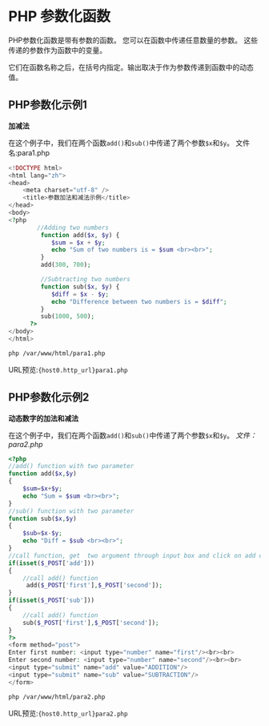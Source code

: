 # PHP 参数化函数

PHP参数化函数是带有参数的函数。 您可以在函数中传递任意数量的参数。 这些传递的参数作为函数中的变量。

它们在函数名称之后，在括号内指定。输出取决于作为参数传递到函数中的动态值。

## PHP参数化示例1

**加减法**

在这个例子中，我们在两个函数`add()`和`sub()`中传递了两个参数`$x`和`$y`。
文件名:para1.php

```php
<!DOCTYPE html>
<html lang="zh">
<head>
    <meta charset="utf-8" />
    <title>参数加法和减法示例</title>  
</head>  
<body>  
<?php  
        //Adding two numbers  
         function add($x, $y) {  
            $sum = $x + $y;  
            echo "Sum of two numbers is = $sum <br><br>";  
         }   
         add(300, 700);  

         //Subtracting two numbers  
         function sub($x, $y) {  
            $diff = $x - $y;  
            echo "Difference between two numbers is = $diff";  
         }   
         sub(1000, 500);  
      ?>  
</body>  
</html>
```

```bash
php /var/www/html/para1.php
```

URL预览:`{host0.http_url}para1.php`

## PHP参数化示例2

**动态数字的加法和减法**

在这个例子中，我们在两个函数`add()`和`sub()`中传递了两个参数`$x`和`$y`。
*文件：para2.php*

```php
<?php  
//add() function with two parameter  
function add($x,$y)    
{  
    $sum=$x+$y;  
    echo "Sum = $sum <br><br>";  
}  
//sub() function with two parameter  
function sub($x,$y)    
{  
    $sub=$x-$y;  
    echo "Diff = $sub <br><br>";  
}  
//call function, get  two argument through input box and click on add or sub button  
if(isset($_POST['add']))  
{  
    //call add() function  
     add($_POST['first'],$_POST['second']);  
}     
if(isset($_POST['sub']))  
{  
    //call add() function  
    sub($_POST['first'],$_POST['second']);  
}  
?>  
<form method="post">  
Enter first number: <input type="number" name="first"/><br><br>  
Enter second number: <input type="number" name="second"/><br><br>  
<input type="submit" name="add" value="ADDITION"/>  
<input type="submit" name="sub" value="SUBTRACTION"/>  
</form>
```

```bash
php /var/www/html/para2.php
```

URL预览:`{host0.http_url}para2.php`